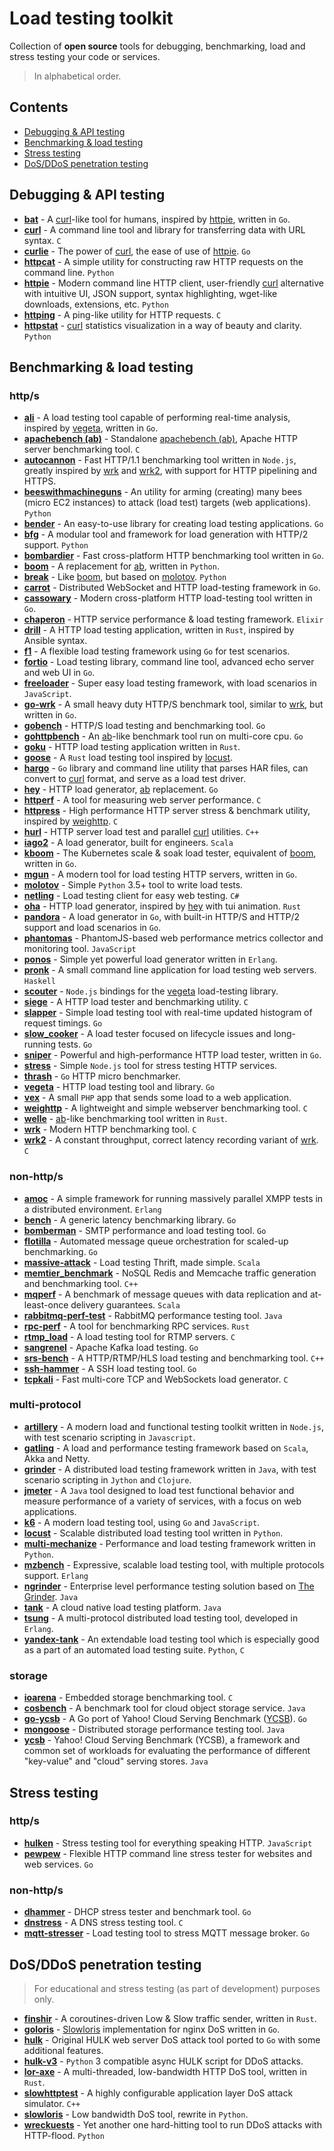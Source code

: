 # Load testing toolkit

Collection of **open source** tools for debugging, benchmarking, load and stress testing your code or services.

> In alphabetical order.

## Contents

* [Debugging & API testing](#debugging--api-testing)
* [Benchmarking & load testing](#benchmarking--load-testing)
* [Stress testing](#stress-testing)
* [DoS/DDoS penetration testing](#dosddos-penetration-testing)

## Debugging & API testing

* [__bat__](https://github.com/astaxie/bat) - A [curl](https://github.com/curl/curl)-like tool for humans, inspired by [httpie](https://github.com/jakubroztocil/httpie), written in `Go`.
* [__curl__](https://github.com/curl/curl) - A command line tool and library for transferring data with URL syntax. `C`
* [__curlie__](https://github.com/rs/curlie) - The power of [curl](https://github.com/curl/curl), the ease of use of [httpie](https://github.com/jakubroztocil/httpie). `Go`
* [__httpcat__](https://github.com/jakubroztocil/httpcat) - A simple utility for constructing raw HTTP requests on the command line. `Python`
* [__httpie__](https://github.com/jakubroztocil/httpie) - Modern command line HTTP client, user-friendly [curl](https://github.com/curl/curl) alternative with intuitive UI, JSON support, syntax highlighting, wget-like downloads, extensions, etc. `Python`
* [__httping__](https://github.com/flok99/httping) - A ping-like utility for HTTP requests. `C`
* [__httpstat__](https://github.com/reorx/httpstat) - [curl](https://github.com/curl/curl) statistics visualization in a way of beauty and clarity. `Python`

## Benchmarking & load testing

### http/s

* [__ali__](https://github.com/nakabonne/ali) - A load testing tool capable of performing real-time analysis, inspired by [vegeta](https://github.com/tsenart/vegeta), written in `Go`.
* [__apachebench (ab)__](https://github.com/CloudFundoo/ApacheBench-ab) - Standalone [apachebench (ab)](http://httpd.apache.org/docs/current/programs/ab.html), Apache HTTP server benchmarking tool. `C`
* [__autocannon__](https://github.com/mcollina/autocannon) - Fast HTTP/1.1 benchmarking tool written in `Node.js`, greatly inspired by [wrk](https://github.com/wg/wrk) and [wrk2](https://github.com/giltene/wrk2), with support for HTTP pipelining and HTTPS.
* [__beeswithmachineguns__](https://github.com/newsapps/beeswithmachineguns) - An utility for arming (creating) many bees (micro EC2 instances) to attack (load test) targets (web applications). `Python`
* [__bender__](https://github.com/pinterest/bender) - An easy-to-use library for creating load testing applications. `Go`
* [__bfg__](https://github.com/yandex-load/bfg) - A modular tool and framework for load generation with HTTP/2 support. `Python`
* [__bombardier__](https://github.com/codesenberg/bombardier) - Fast cross-platform HTTP benchmarking tool written in `Go`.
* [__boom__](https://github.com/tarekziade/boom) - A replacement for [ab](https://github.com/CloudFundoo/ApacheBench-ab), written in `Python`.
* [__break__](https://github.com/tarekziade/break) - Like [boom](https://github.com/tarekziade/boom), but based on [molotov](https://github.com/loads/molotov). `Python`
* [__carrot__](https://github.com/gophercarrot/carrot) - Distributed WebSocket and HTTP load-testing framework in `Go`.
* [__cassowary__](https://github.com/rogerwelin/cassowary) - Modern cross-platform HTTP load-testing tool written in `Go`.
* [__chaperon__](https://github.com/polleverywhere/chaperon) - HTTP service performance & load testing framework. `Elixir`
* [__drill__](https://github.com/fcsonline/drill) - A HTTP load testing application, written in `Rust`, inspired by Ansible syntax.
* [__f1__](https://github.com/form3tech-oss/f1) - A flexible load testing framework using `Go` for test scenarios.
* [__fortio__](https://github.com/fortio/fortio) - Load testing library, command line tool, advanced echo server and web UI in `Go`.
* [__freeloader__](https://github.com/rprieto/freeloader) - Super easy load testing framework, with load scenarios in `JavaScript`.
* [__go-wrk__](https://github.com/adjust/go-wrk) - A small heavy duty HTTP/S benchmark tool, similar to [wrk](https://github.com/wg/wrk), but written in `Go`.
* [__gobench__](https://github.com/cmpxchg16/gobench) - HTTP/S load testing and benchmarking tool. `Go`
* [__gohttpbench__](https://github.com/parkghost/gohttpbench) - An [ab](https://github.com/CloudFundoo/ApacheBench-ab)-like benchmark tool run on multi-core cpu. `Go`
* [__goku__](https://github.com/k-nasa/goku) - HTTP load testing application written in `Rust`.
* [__goose__](https://github.com/tag1consulting/goose) - A `Rust` load testing tool inspired by [locust](https://github.com/locustio/locust).
* [__hargo__](https://github.com/mrichman/hargo) - `Go` library and command line utility that parses HAR files, can convert to [curl](https://github.com/curl/curl) format, and serve as a load test driver.
* [__hey__](https://github.com/rakyll/hey) - HTTP load generator, [ab](https://github.com/CloudFundoo/ApacheBench-ab) replacement. `Go`
* [__httperf__](https://github.com/httperf/httperf) - A tool for measuring web server performance. `C`
* [__httpress__](https://bitbucket.org/yarosla/httpress) - High performance HTTP server stress & benchmark utility, inspired by [weighttp](https://github.com/lighttpd/weighttp). `C`
* [__hurl__](https://github.com/VerizonDigital/hurl) - HTTP server load test and parallel [curl](https://github.com/curl/curl) utilities. `C++`
* [__iago2__](https://github.com/twitter/iago2) - A load generator, built for engineers. `Scala`
* [__kboom__](https://github.com/mhausenblas/kboom) - The Kubernetes scale & soak load tester, equivalent of [boom](https://github.com/tarekziade/boom), written in `Go`.
* [__mgun__](https://github.com/byorty/mgun) - A modern tool for load testing HTTP servers, written in `Go`.
* [__molotov__](https://github.com/loads/molotov) - Simple `Python` 3.5+ tool to write load tests.
* [__netling__](https://github.com/hallatore/netling) - Load testing client for easy web testing. `C#`
* [__oha__](https://github.com/hatoo/oha) - HTTP load generator, inspired by [hey](https://github.com/rakyll/hey) with tui animation. `Rust`
* [__pandora__](https://github.com/yandex/pandora) - A load generator in `Go`, with built-in HTTP/S and HTTP/2 support and load scenarios in `Go`.
* [__phantomas__](https://github.com/macbre/phantomas) - PhantomJS-based web performance metrics collector and monitoring tool. `JavaScript`
* [__ponos__](https://github.com/klarna/ponos) - Simple yet powerful load generator written in `Erlang`.
* [__pronk__](https://github.com/bos/pronk) - A small command line application for load testing web servers. `Haskell`
* [__scouter__](https://github.com/jbarabander/scouter) - `Node.js` bindings for the [vegeta](https://github.com/tsenart/vegeta) load-testing library.
* [__siege__](https://github.com/JoeDog/siege) - A HTTP load tester and benchmarking utility. `C`
* [__slapper__](https://github.com/ikruglov/slapper) - Simple load testing tool with real-time updated histogram of request timings. `Go`
* [__slow_cooker__](https://github.com/BuoyantIO/slow_cooker) - A load tester focused on lifecycle issues and long-running tests. `Go`
* [__sniper__](https://github.com/btfak/sniper) - Powerful and high-performance HTTP load tester, written in `Go`.
* [__stress__](https://github.com/yarax/stress) - Simple `Node.js` tool for stress testing HTTP services.
* [__thrash__](https://github.com/TylerBrock/thrash) - `Go` HTTP micro benchmarker.
* [__vegeta__](https://github.com/tsenart/vegeta) - HTTP load testing tool and library. `Go`
* [__vex__](https://github.com/vamsiikrishna/vex) - A small `PHP` app that sends some load to a web application.
* [__weighttp__](https://github.com/lighttpd/weighttp) - A lightweight and simple webserver benchmarking tool. `C`
* [__welle__](https://github.com/rylev/welle) - [ab](https://github.com/CloudFundoo/ApacheBench-ab)-like benchmarking  tool written in `Rust`.
* [__wrk__](https://github.com/wg/wrk) - Modern HTTP benchmarking tool. `C`
* [__wrk2__](https://github.com/giltene/wrk2) - A constant throughput, correct latency recording variant of [wrk](https://github.com/wg/wrk). `C`

### non-http/s

* [__amoc__](https://github.com/esl/amoc) - A simple framework for running massively parallel XMPP tests in a distributed environment. `Erlang`
* [__bench__](https://github.com/tylertreat/bench) - A generic latency benchmarking library. `Go`
* [__bomberman__](https://github.com/c1982/bomberman) - SMTP performance and load testing tool. `Go`
* [__flotilla__](https://github.com/tylertreat/Flotilla) - Automated message queue orchestration for scaled-up benchmarking. `Go`
* [__massive-attack__](https://github.com/delprks/massive-attack) - Load testing Thrift, made simple. `Scala`
* [__memtier_benchmark__](https://github.com/RedisLabs/memtier_benchmark) - NoSQL Redis and Memcache traffic generation and benchmarking tool. `C++`
* [__mqperf__](https://github.com/softwaremill/mqperf) - A benchmark of message queues with data replication and at-least-once delivery guarantees. `Scala`
* [__rabbitmq-perf-test__](https://github.com/rabbitmq/rabbitmq-perf-test) - RabbitMQ performance testing tool. `Java`
* [__rpc-perf__](https://github.com/twitter/rpc-perf) - A tool for benchmarking RPC services. `Rust`
* [__rtmp_load__](https://github.com/fillest/rtmp_load) - A load testing tool for RTMP servers. `C`
* [__sangrenel__](https://github.com/jamiealquiza/sangrenel) - Apache Kafka load testing. `Go`
* [__srs-bench__](https://github.com/ossrs/srs-bench) - A HTTP/RTMP/HLS load testing and benchmarking tool. `C++`
* [__ssh-hammer__](https://github.com/shazow/ssh-hammer) - A SSH load testing tool. `Go`
* [__tcpkali__](https://github.com/satori-com/tcpkali) - Fast multi-core TCP and WebSockets load generator. `C`

### multi-protocol

* [__artillery__](https://github.com/artilleryio/artillery) - A modern load and functional testing toolkit written in `Node.js`, with test scenario scripting in `Javascript`.
* [__gatling__](https://github.com/gatling/gatling) - A load and performance testing framework based on `Scala`, Akka and Netty.
* [__grinder__](https://github.com/cossme/grinder) - A distributed load testing framework written in `Java`, with test scenario scripting in `Jython` and `Clojure`.
* [__jmeter__](https://github.com/apache/jmeter) - A `Java` tool designed to load test functional behavior and measure performance of a variety of services, with a focus on web applications.
* [__k6__](https://github.com/loadimpact/k6) - A modern load testing tool, using `Go` and `JavaScript`.
* [__locust__](https://github.com/locustio/locust) - Scalable distributed load testing tool written in `Python`.
* [__multi-mechanize__](https://github.com/cgoldberg/multi-mechanize) - Performance and load testing framework written in `Python`.
* [__mzbench__](https://github.com/satori-com/mzbench) - Expressive, scalable load testing tool, with multiple protocols support. `Erlang`
* [__ngrinder__](https://github.com/naver/ngrinder) - Enterprise level performance testing solution based on [The Grinder](https://github.com/cossme/grinder). `Java`
* [__tank__](https://github.com/intuit/Tank) - A cloud native load testing platform. `Java`
* [__tsung__](https://github.com/processone/tsung) - A multi-protocol distributed load testing tool, developed in `Erlang`.
* [__yandex-tank__](https://github.com/yandex/yandex-tank) - An extendable load testing tool which is especially good as a part of an automated load testing suite. `Python`, `C`

### storage

* [__ioarena__](https://github.com/pmwkaa/ioarena) - Embedded storage benchmarking tool. `C`
* [__cosbench__](https://github.com/intel-cloud/cosbench) - A benchmark tool for cloud object storage service. `Java`
* [__go-ycsb__](https://github.com/pingcap/go-ycsb) - A Go port of Yahoo! Cloud Serving Benchmark ([YCSB](https://github.com/brianfrankcooper/YCSB)). `Go`
* [__mongoose__](https://github.com/emc-mongoose/mongoose) - Distributed storage performance testing tool. `Java`
* [__ycsb__](https://github.com/brianfrankcooper/YCSB) - Yahoo! Cloud Serving Benchmark (YCSB), a framework and common set of workloads for evaluating the performance of different "key-value" and "cloud" serving stores. `Java`

## Stress testing

### http/s

* [__hulken__](https://github.com/hellgrenj/hulken) - Stress testing tool for everything speaking HTTP. `JavaScript`
* [__pewpew__](https://github.com/bengadbois/pewpew) - Flexible HTTP command line stress tester for websites and web services. `Go`

### non-http/s

* [__dhammer__](https://github.com/ipchama/dhammer) - DHCP stress tester and benchmark tool. `Go`
* [__dnstress__](https://github.com/safedns/dnstress) - A DNS stress testing tool. `C`
* [__mqtt-stresser__](https://github.com/inovex/mqtt-stresser) - Load testing tool to stress MQTT message broker. `Go`

## DoS/DDoS penetration testing

> For educational and stress testing (as part of development) purposes only.

* [__finshir__](https://github.com/isgasho/finshir) - A coroutines-driven Low & Slow traffic sender, written in `Rust`.
* [__goloris__](https://github.com/valyala/goloris) - [Slowloris](https://github.com/gkbrk/slowloris) implementation for nginx DoS written in `Go`.
* [__hulk__](https://github.com/grafov/hulk) - Original HULK web server DoS attack tool ported to `Go` with some additional features.
* [__hulk-v3__](https://github.com/Hyperclaw79/HULK-v3) - `Python` 3 compatible async HULK script for DDoS attacks.
* [__lor-axe__](https://github.com/ajmwagar/lor-axe) - A multi-threaded, low-bandwidth HTTP DoS tool, written in `Rust`.
* [__slowhttptest__](https://github.com/shekyan/slowhttptest) - A highly configurable application layer DoS attack simulator. `C++`
* [__slowloris__](https://github.com/gkbrk/slowloris) - Low bandwidth DoS tool, rewrite in `Python`.
* [__wreckuests__](https://github.com/JamesJGoodwin/wreckuests) - Yet another one hard-hitting tool to run DDoS attacks with HTTP-flood. `Python`
